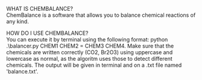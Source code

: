 WHAT IS CHEMBALANCE? <br/>
ChemBalance is a software that allows you to balance chemical reactions of any kind. <br/>


HOW DO I USE CHEMBALANCE? <br/>
You can execute it by terminal using the following format: python .\balancer.py CHEM1 CHEM2 = CHEM3 CHEM4.
Make sure that the chemicals are written correctly (CO2, Br2O3) using uppercase and lowercase as normal, as the
algoritm uses those to detect different chemicals. The output will be given in terminal and on a .txt file named
'balance.txt'.
